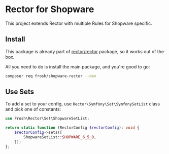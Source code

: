 # Rector for Shopware

This project extends Rector with multiple Rules for Shopware specific. 


## Install

This package is already part of [rector/rector](http://github.com/rectorphp/rector) package, so it works out of the box.

All you need to do is install the main package, and you're good to go:

```bash
composer req frosh/shopware-rector --dev
```

## Use Sets

To add a set to your config, use `Rector\Symfony\Set\SymfonySetList` class and pick one of constants:

```php
use Frosh\Rector\Set\ShopwareSetList;

return static function (RectorConfig $rectorConfig): void {
    $rectorConfig->sets([
        ShopwareSetList::SHOPWARE_6_5_0,
    ]);
};
```
